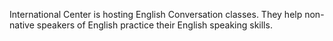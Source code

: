 International Center is hosting English Conversation classes. They help non-native speakers of English practice their English speaking skills.

